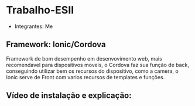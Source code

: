 Trabalho-ESII
=============

- Integrantes: Me




Framework: Ionic/Cordova
------------------------
Framework de bom desempenho em desenvovimento web, mais recomendavel para dispositivos moveis, o Cordova faz sua função de back, conseguindo utilizar bem os recursos do dispositivo, como a camera, o Ionic serve de Front com varios recursos de templates e funções.

Vídeo de instalação e explicação:
----------------------------------
